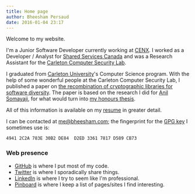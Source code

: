 ```yaml
---
title: Home page
author: Bheesham Persaud
date: 2016-01-04 23:17
---
```


Welcome to my website.

I'm a Junior Software Developer currently working at [CENX]. I worked as a
Developer / Analyst for [Shared Services Canada][SSC] and was a Research
Assistant for the [Carleton Computer Security Lab][CCSL].

I graduated from [Carleton University][CU]'s Computer Science program. With the
help of some wonderful people at the Carleton Computer Security Lab, I published
a paper on
[the recombination of cryptographic libraries for software diversity][ASIA2016].
The paper is based on the research I did for [Anil Somayaji][SOMA], for what
would turn into [my honours thesis][THESIS].

All of this information is available on my [resume][RESUME] in greater detail.

I can be contacted at [me@bheesham.com][EMAIL]; the fingerprint for
the [GPG key][PGP] I sometimes use is:

```
4941 2C2A 783E 30B2 DE84  D2ED 3361 7817 D589 CB73
```

### Web presence

  * [GitHub][GH] is where I put most of my code.
  * [Twitter][TW] is where I sporadically share things.
  * [LinkedIn][LI] is where I try to seem like I'm professional.
  * [Pinboard][PB] is where I keep a list of pages/sites I find interesting.

[CENX]: http://cenx.com/ "LSO for big companies."
[CU]: http://carleton.ca/ "Carleton University: homepage."
[SSC]: http://www.ssc-spc.gc.ca/ "Shared Services Canada."
[CCSL]: http://www.ccsl.carleton.ca/ "Carleton Computer Science Society."
[ASIA2016]: http://www.albany.edu/iasymposium/proceedings/2016/05_Persaud_etal_ASIA2016.pdf "FrankenSSL: Recombining Cryptographic Libraries for Software Diversity"
[SOMA]: http://people.scs.carleton.ca/~soma/ "Anil Somayaji's Home Page."
[THESIS]: /bheesham-persaud-frankenssl-recombining-cryptographic.pdf
[RESUME]: /bheesham-persaud.pdf
[TW]: https://twitter.com/bheeshman "Twitter: my public thoughts."
[GH]: https://github.com/bheesham "GitHub: my public code."
[LI]: https://ca.linkedin.com/in/bheeshampersaud "LinkedIn: my professional profile."
[PB]: https://pinboard.in/u:bheesham "Pinboard: my public bookmarks."
[PGP]: /0xD589CB73.asc "My PGP public key."
[EMAIL]: mailto:me@bheesham.com "My email address."
